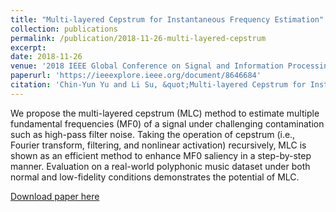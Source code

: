 ```yaml
---
title: "Multi-layered Cepstrum for Instantaneous Frequency Estimation"
collection: publications
permalink: /publication/2018-11-26-multi-layered-cepstrum
excerpt:
date: 2018-11-26
venue: '2018 IEEE Global Conference on Signal and Information Processing (GlobalSIP)'
paperurl: 'https://ieeexplore.ieee.org/document/8646684'
citation: 'Chin-Yun Yu and Li Su, &quot;Multi-layered Cepstrum for Instantaneous Frequency Estimation,&quot; <i>IEEE Global Conference on Signal and Information Processing</i>, Novermber 2018.'
---
```

We propose the multi-layered cepstrum (MLC) method to estimate multiple fundamental frequencies (MF0) of a signal under challenging contamination such as high-pass filter noise. Taking the operation of cepstrum (i.e., Fourier transform, filtering, and nonlinear activation) recursively, MLC is shown as an efficient method to enhance MF0 saliency in a step-by-step manner. Evaluation on a real-world polyphonic music dataset under both normal and low-fidelity conditions demonstrates the potential of MLC.

[Download paper here](http://yoyololicon.github.io/files/mlc_paper.pdf)